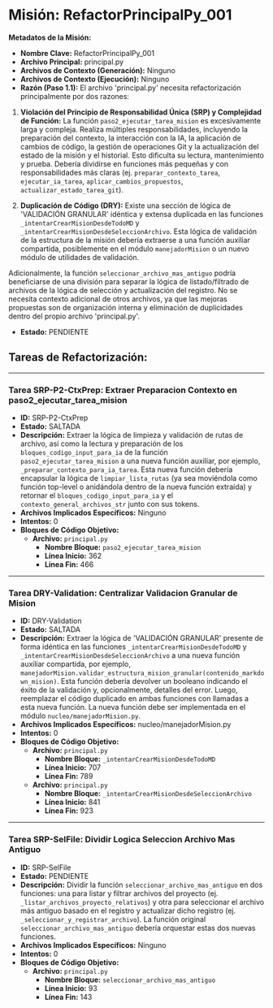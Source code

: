 # Misión: RefactorPrincipalPy_001

**Metadatos de la Misión:**
- **Nombre Clave:** RefactorPrincipalPy_001
- **Archivo Principal:** principal.py
- **Archivos de Contexto (Generación):** Ninguno
- **Archivos de Contexto (Ejecución):** Ninguno
- **Razón (Paso 1.1):** El archivo 'principal.py' necesita refactorización principalmente por dos razones: 

1.  **Violación del Principio de Responsabilidad Única (SRP) y Complejidad de Función:** La función `paso2_ejecutar_tarea_mision` es excesivamente larga y compleja. Realiza múltiples responsabilidades, incluyendo la preparación del contexto, la interacción con la IA, la aplicación de cambios de código, la gestión de operaciones Git y la actualización del estado de la misión y el historial. Esto dificulta su lectura, mantenimiento y prueba. Debería dividirse en funciones más pequeñas y con responsabilidades más claras (ej. `preparar_contexto_tarea`, `ejecutar_ia_tarea`, `aplicar_cambios_propuestos`, `actualizar_estado_tarea_git`).

2.  **Duplicación de Código (DRY):** Existe una sección de lógica de 'VALIDACIÓN GRANULAR' idéntica y extensa duplicada en las funciones `_intentarCrearMisionDesdeTodoMD` y `_intentarCrearMisionDesdeSeleccionArchivo`. Esta lógica de validación de la estructura de la misión debería extraerse a una función auxiliar compartida, posiblemente en el módulo `manejadorMision` o un nuevo módulo de utilidades de validación.

Adicionalmente, la función `seleccionar_archivo_mas_antiguo` podría beneficiarse de una división para separar la lógica de listado/filtrado de archivos de la lógica de selección y actualización del registro. No se necesita contexto adicional de otros archivos, ya que las mejoras propuestas son de organización interna y eliminación de duplicidades dentro del propio archivo 'principal.py'.
- **Estado:** PENDIENTE

## Tareas de Refactorización:
---
### Tarea SRP-P2-CtxPrep: Extraer Preparacion Contexto en paso2_ejecutar_tarea_mision
- **ID:** SRP-P2-CtxPrep
- **Estado:** SALTADA
- **Descripción:** Extraer la lógica de limpieza y validación de rutas de archivo, así como la lectura y preparación de los `bloques_codigo_input_para_ia` de la función `paso2_ejecutar_tarea_mision` a una nueva función auxiliar, por ejemplo, `_preparar_contexto_para_ia_tarea`. Esta nueva función debería encapsular la lógica de `limpiar_lista_rutas` (ya sea moviéndola como función top-level o anidándola dentro de la nueva función extraída) y retornar el `bloques_codigo_input_para_ia` y el `contexto_general_archivos_str` junto con sus tokens.
- **Archivos Implicados Específicos:** Ninguno
- **Intentos:** 0
- **Bloques de Código Objetivo:**
  - **Archivo:** `principal.py`
    - **Nombre Bloque:** `paso2_ejecutar_tarea_mision`
    - **Línea Inicio:** 362
    - **Línea Fin:** 466
---
### Tarea DRY-Validation: Centralizar Validacion Granular de Mision
- **ID:** DRY-Validation
- **Estado:** SALTADA
- **Descripción:** Extraer la lógica de 'VALIDACIÓN GRANULAR' presente de forma idéntica en las funciones `_intentarCrearMisionDesdeTodoMD` y `_intentarCrearMisionDesdeSeleccionArchivo` a una nueva función auxiliar compartida, por ejemplo, `manejadorMision.validar_estructura_mision_granular(contenido_markdown_mision)`. Esta función debería devolver un booleano indicando el éxito de la validación y, opcionalmente, detalles del error. Luego, reemplazar el código duplicado en ambas funciones con llamadas a esta nueva función. La nueva función debe ser implementada en el módulo `nucleo/manejadorMision.py`.
- **Archivos Implicados Específicos:** nucleo/manejadorMision.py
- **Intentos:** 0
- **Bloques de Código Objetivo:**
  - **Archivo:** `principal.py`
    - **Nombre Bloque:** `_intentarCrearMisionDesdeTodoMD`
    - **Línea Inicio:** 707
    - **Línea Fin:** 789
  - **Archivo:** `principal.py`
    - **Nombre Bloque:** `_intentarCrearMisionDesdeSeleccionArchivo`
    - **Línea Inicio:** 841
    - **Línea Fin:** 923
---
### Tarea SRP-SelFile: Dividir Logica Seleccion Archivo Mas Antiguo
- **ID:** SRP-SelFile
- **Estado:** PENDIENTE
- **Descripción:** Dividir la función `seleccionar_archivo_mas_antiguo` en dos funciones: una para listar y filtrar archivos del proyecto (ej. `_listar_archivos_proyecto_relativos`) y otra para seleccionar el archivo más antiguo basado en el registro y actualizar dicho registro (ej. `_seleccionar_y_registrar_archivo`). La función original `seleccionar_archivo_mas_antiguo` debería orquestar estas dos nuevas funciones.
- **Archivos Implicados Específicos:** Ninguno
- **Intentos:** 0
- **Bloques de Código Objetivo:**
  - **Archivo:** `principal.py`
    - **Nombre Bloque:** `seleccionar_archivo_mas_antiguo`
    - **Línea Inicio:** 93
    - **Línea Fin:** 143